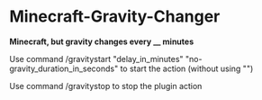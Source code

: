 # Minecraft-Gravity-Changer
**Minecraft, but gravity changes every __ minutes**

Use command /gravitystart "delay_in_minutes" "no-gravity_duration_in_seconds" to start the action (without using "")

Use command /gravitystop to stop the plugin action
